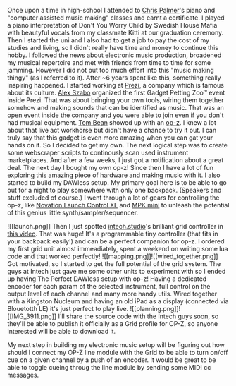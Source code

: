 Once upon a time in high-school I attended to [Chris Palmer](https://open.spotify.com/artist/28VnidW62NnJOQAExf4HH6?si=HxFWu6pnR32gurroH0iscA)'s piano and "computer assisted music making" classes and earnt a certificate. I played a piano interpretation of Don't You Worry Child by Swedish House Mafia with beautyful vocals from my classmate Kitti at our graduation ceremony.
Then I started the uni and I also had to get a job to pay the cost of my studies and living, so I didn't really have time and money to continue this hobby. I followed the news about electronic music production, broadened my musical repertoire and met with friends from time to time for some jamming. However I did not put too much effort into this "music making thingy" (as I referred to it).
After ~6 years spent like this, something really inspiring happened. I started working at [Prezi](https://prezi.com), a company which is famous about its culture. [Alex Szabo](https://www.linkedin.com/in/alxszabo/) organized the first Gadget Petting Zoo™ event inside Prezi. That was about bringing your own tools, wiring them together somehow and making sounds that can be identified as music. That was an open event inside the company and you were able to join even if you don't had musical equipment.
[Tom Bean](https://www.linkedin.com/in/tkbean/) showed up with an [op-z](https://teenage.engineering/products/op-z). I knew a lot about that live act workhorse but didn't have a chance to try it out. I can truly say that this gadget is even more amazing when you can gat your hands on it. So I decided to get my own.
The next logical step was to create some webscraper scripts to continously scan used instrument marketplaces. And after a few weeks, I just got a notification about a great deal. The next day I bought my own op-z!
Since then I have a lot of fun exploring this amazing piece of hardware and making music with it. I also started to build my DAWless setup.
My primary goal here is to be able to go out for a night to play somewhere with only one backpack. (Speakers and stuff excluded of course.) I went through a lot of gears for controlling the op-z, like [Novation Launch Control XL](https://novationmusic.com/en/launch/launch-control-xl) and [MPK mini](https://www.akaipro.com/mpk-mini-mkii)  to unleash the potential of this genius little synth/sampler/sequencer. 

![[launch.png]]
Then I just spotted [intech.studio](https://intech.studio/)'s brilliant grid controller in [this video](https://www.youtube.com/watch?v=S2LzUNaYzWY&t=1291s&ab_channel=SpaceTown). That was huge! 
It's a programmable tiny controller (that fits in your backpack easily!) and can be a perfect companion for op-z. I ordered my first grid unit almost immeadiately, spent a weekend on writing some lua code and that worked perfectly!
![[mapping.png]]![[wired_together.png]]
Got motivated, so I started to get the full potential of the grid system. The guys at Intech just gave me some other units to experiment with so I ended up having The Perfect DAWless setup with op-z! Having a dedicated encoder for each param of the selected instrument, full control on the output level of each channel and many more handy utils. Wired together with a Kingston Nucleum and having an old iPad as a display (connected via Blouetotth LE) it's just perfect to play live.
![[planning.png]]![[IMG_3911.png]]
I'll share the source code with the Intech guys soon, so they'll be able to publish it officially as a Grid profile for OP-Z, so anyone interested will be able to download it.

My next step in building my electronic music setup will be figuring out how should I connect my OP-Z line module with the Grid to be able to turn on/off cue on a given channel by a push of an encoder. It would be great to be able to toggle cueing throug the line module by sending some MIDI cc messages.